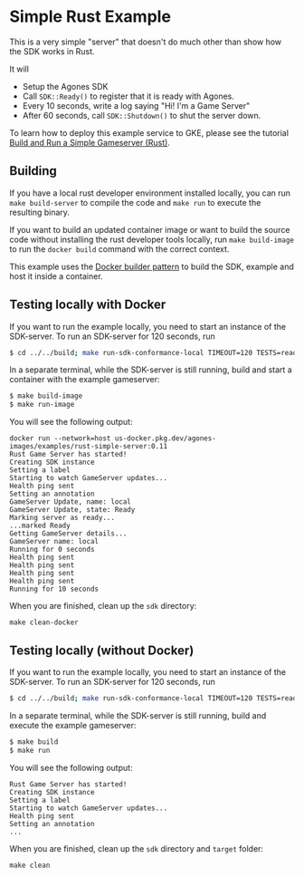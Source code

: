 # Simple Rust Example

This is a very simple "server" that doesn't do much other than show how the SDK works in Rust.

It will
- Setup the Agones SDK
- Call `SDK::Ready()` to register that it is ready with Agones.
- Every 10 seconds, write a log saying "Hi! I'm a Game Server"
- After 60 seconds, call `SDK::Shutdown()` to shut the server down.

To learn how to deploy this example service to GKE, please see the tutorial [Build and Run a Simple Gameserver (Rust)](https://agones.dev/site/docs/tutorials/simple-gameserver-rust/).

## Building

If you have a local rust developer environment installed locally, you can run `make build-server` to compile the code and
`make run` to execute the resulting binary.

If you want to build an updated container image or want to build the source code without installing the rust developer
tools locally, run `make build-image` to run the `docker build` command with the correct context.

This example uses the [Docker builder pattern](https://docs.docker.com/develop/develop-images/multistage-build/) to
build the SDK, example and host it inside a container.

## Testing locally with Docker

If you want to run the example locally, you need to start an instance of the SDK-server. To run an SDK-server for
120 seconds, run
```bash
$ cd ../../build; make run-sdk-conformance-local TIMEOUT=120 TESTS=ready,watch,health,gameserver
```

In a separate terminal, while the SDK-server is still running, build and start a container with the example gameserver:
```bash
$ make build-image
$ make run-image
```

You will see the following output:
```
docker run --network=host us-docker.pkg.dev/agones-images/examples/rust-simple-server:0.11
Rust Game Server has started!
Creating SDK instance
Setting a label
Starting to watch GameServer updates...
Health ping sent
Setting an annotation
GameServer Update, name: local
GameServer Update, state: Ready
Marking server as ready...
...marked Ready
Getting GameServer details...
GameServer name: local
Running for 0 seconds
Health ping sent
Health ping sent
Health ping sent
Health ping sent
Running for 10 seconds
```

When you are finished, clean up the `sdk` directory:
```
make clean-docker
```

## Testing locally (without Docker)

If you want to run the example locally, you need to start an instance of the SDK-server. To run an SDK-server for
120 seconds, run
```bash
$ cd ../../build; make run-sdk-conformance-local TIMEOUT=120 TESTS=ready,watch,health,gameserver
```

In a separate terminal, while the SDK-server is still running, build and execute the example gameserver:
```bash
$ make build
$ make run
```

You will see the following output:
```
Rust Game Server has started!
Creating SDK instance
Setting a label
Starting to watch GameServer updates...
Health ping sent
Setting an annotation
...
```

When you are finished, clean up the `sdk` directory and `target` folder:
```
make clean
```
